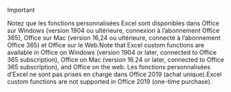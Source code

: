 > [!IMPORTANT]
> <span data-ttu-id="4c72c-101">Notez que les fonctions personnalisées Excel sont disponibles dans Office sur Windows (version 1904 ou ultérieure, connexion à l’abonnement Office 365), Office sur Mac (version 16,24 ou ultérieure, connecté à l’abonnement Office 365) et Office sur le Web.</span><span class="sxs-lookup"><span data-stu-id="4c72c-101">Note that Excel custom functions are available in Office on Windows (version 1904 or later, connected to Office 365 subscription), Office on Mac (version 16.24 or later, connected to Office 365 subscription), and Office on the web.</span></span> <span data-ttu-id="4c72c-102">Les fonctions personnalisées d’Excel ne sont pas prises en charge dans Office 2019 (achat unique).</span><span class="sxs-lookup"><span data-stu-id="4c72c-102">Excel custom functions are not supported in Office 2019 (one-time purchase).</span></span>
